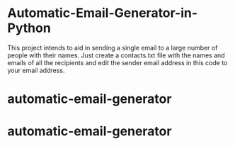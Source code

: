 # Automatic-Email-Generator-in-Python
This project intends to aid in sending a single email to a large number of people with their names. Just create a contacts.txt file with the names and emails of all the recipients and edit the sender email address in this code to your email address.
# automatic-email-generator
# automatic-email-generator

